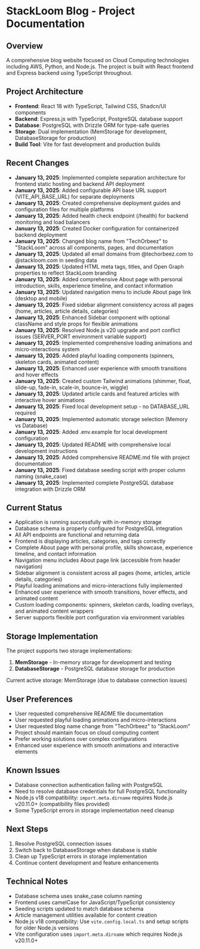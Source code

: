 # StackLoom Blog - Project Documentation

## Overview
A comprehensive blog website focused on Cloud Computing technologies including AWS, Python, and Node.js. The project is built with React frontend and Express backend using TypeScript throughout.

## Project Architecture
- **Frontend**: React 18 with TypeScript, Tailwind CSS, Shadcn/UI components
- **Backend**: Express.js with TypeScript, PostgreSQL database support
- **Database**: PostgreSQL with Drizzle ORM for type-safe queries
- **Storage**: Dual implementation (MemStorage for development, DatabaseStorage for production)
- **Build Tool**: Vite for fast development and production builds

## Recent Changes
- **January 13, 2025**: Implemented complete separation architecture for frontend static hosting and backend API deployment
- **January 13, 2025**: Added configurable API base URL support (VITE_API_BASE_URL) for separate deployments
- **January 13, 2025**: Created comprehensive deployment guides and configuration files for multiple platforms
- **January 13, 2025**: Added health check endpoint (/health) for backend monitoring and load balancers
- **January 13, 2025**: Created Docker configuration for containerized backend deployment
- **January 13, 2025**: Changed blog name from "TechOrbeez" to "StackLoom" across all components, pages, and documentation
- **January 13, 2025**: Updated all email domains from @techorbeez.com to @stackloom.com in seeding data
- **January 13, 2025**: Updated HTML meta tags, titles, and Open Graph properties to reflect StackLoom branding
- **January 13, 2025**: Added comprehensive About page with personal introduction, skills, experience timeline, and contact information
- **January 13, 2025**: Updated navigation menu to include About page link (desktop and mobile)
- **January 13, 2025**: Fixed sidebar alignment consistency across all pages (home, articles, article details, categories)
- **January 13, 2025**: Enhanced Sidebar component with optional className and style props for flexible animations
- **January 13, 2025**: Resolved Node.js v20 upgrade and port conflict issues (SERVER_PORT environment variable support)
- **January 13, 2025**: Implemented comprehensive loading animations and micro-interactions system
- **January 13, 2025**: Added playful loading components (spinners, skeleton cards, animated content)
- **January 13, 2025**: Enhanced user experience with smooth transitions and hover effects
- **January 13, 2025**: Created custom Tailwind animations (shimmer, float, slide-up, fade-in, scale-in, bounce-in, wiggle)
- **January 13, 2025**: Updated article cards and featured articles with interactive hover animations
- **January 13, 2025**: Fixed local development setup - no DATABASE_URL required
- **January 13, 2025**: Implemented automatic storage selection (Memory vs Database)
- **January 13, 2025**: Added .env.example for local development configuration
- **January 13, 2025**: Updated README with comprehensive local development instructions
- **January 13, 2025**: Added comprehensive README.md file with project documentation
- **January 13, 2025**: Fixed database seeding script with proper column naming (snake_case)
- **January 13, 2025**: Implemented complete PostgreSQL database integration with Drizzle ORM

## Current Status
- Application is running successfully with in-memory storage
- Database schema is properly configured for PostgreSQL integration
- All API endpoints are functional and returning data
- Frontend is displaying articles, categories, and tags correctly
- Complete About page with personal profile, skills showcase, experience timeline, and contact information
- Navigation menu includes About page link (accessible from header navigation)
- Sidebar alignment is consistent across all pages (home, articles, article details, categories)
- Playful loading animations and micro-interactions fully implemented
- Enhanced user experience with smooth transitions, hover effects, and animated content
- Custom loading components: spinners, skeleton cards, loading overlays, and animated content wrappers
- Server supports flexible port configuration via environment variables

## Storage Implementation
The project supports two storage implementations:
1. **MemStorage** - In-memory storage for development and testing
2. **DatabaseStorage** - PostgreSQL database storage for production

Current active storage: MemStorage (due to database connection issues)

## User Preferences
- User requested comprehensive README file documentation
- User requested playful loading animations and micro-interactions
- User requested blog name change from "TechOrbeez" to "StackLoom"
- Project should maintain focus on cloud computing content
- Prefer working solutions over complex configurations
- Enhanced user experience with smooth animations and interactive elements

## Known Issues
- Database connection authentication failing with PostgreSQL
- Need to resolve database credentials for full PostgreSQL functionality  
- Node.js v18 compatibility: `import.meta.dirname` requires Node.js v20.11.0+ (compatibility files provided)
- Some TypeScript errors in storage implementation need cleanup

## Next Steps
1. Resolve PostgreSQL connection issues
2. Switch back to DatabaseStorage when database is stable
3. Clean up TypeScript errors in storage implementation
4. Continue content development and feature enhancements

## Technical Notes
- Database schema uses snake_case column naming
- Frontend uses camelCase for JavaScript/TypeScript consistency
- Seeding scripts updated to match database schema
- Article management utilities available for content creation
- Node.js v18 compatibility: Use `vite.config.local.ts` and setup scripts for older Node.js versions
- Vite configuration uses `import.meta.dirname` which requires Node.js v20.11.0+